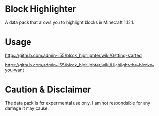 # Block Highlighter
A data pack that allows you to highlight blocks in Minecraft 1.13.1.

# Usage
https://github.com/admin-ll55/block_highlighter/wiki/Getting-started

https://github.com/admin-ll55/block_highlighter/wiki/Highlight-the-blocks-you-want

# Caution & Disclaimer
The data pack is for experimental use only.
I am not respondsible for any damage it may cause.
